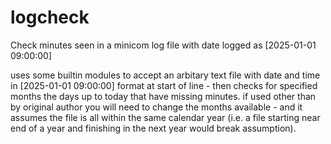 # logcheck
Check minutes seen in a minicom log file with date logged as [2025-01-01 09:00:00]

uses some builtin modules to accept an arbitary text file with date and time in [2025-01-01 09:00:00] format at start of line - then checks for specified months the days up to today that have missing minutes.
if used other than by original author you will need to change the months available - and it assumes the file is all within the same calendar year (i.e. a file starting near end of a year and finishing in the next year would break assumption).
